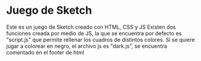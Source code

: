 # Juego de Sketch

Este es un juego de Sketch creado con HTML, CSS y JS
Existen dos funciones creada por medio de JS, la que se encuentra por defecto es "script.js" que permite rellenar los cuadros de distintos colores.
Si se quiere jugar a colorear en negro, el archivo js es "dark.js", se encuentra comentado en el footer de html

